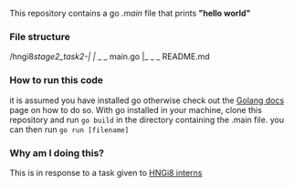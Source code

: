 This repository contains a go _.main_ file that prints **"hello world"**

### File structure

/hngi8*stage2_task2-|
|* \_ _ main.go
|_ \_ \_ README.md

### How to run this code

it is assumed you have installed go otherwise check out the [Golang docs](https://golang.org/doc/install) page on how to do so.
With go installed in your machine, clone this repository and run `go build` in the directory containing the .main file. you can then run `go run [filename]`

### Why am I doing this?

This is in response to a task given to [HNGi8 interns](https://internship.zuri.team)
